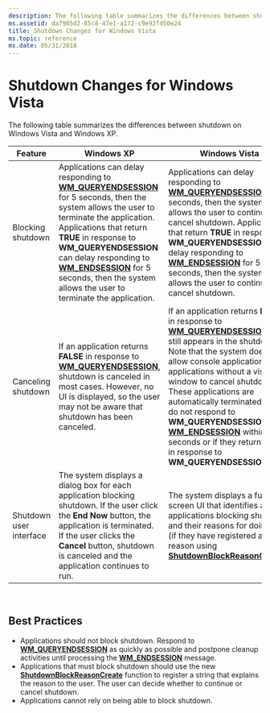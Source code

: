 ```yaml
---
description: The following table summarizes the differences between shutdown on Windows Vista and Windows XP.
ms.assetid: da7985d2-85c8-47e1-a172-c9e92f450e24
title: Shutdown Changes for Windows Vista
ms.topic: reference
ms.date: 05/31/2018
---
```


# Shutdown Changes for Windows Vista

The following table summarizes the differences between shutdown on Windows Vista and Windows XP.



| Feature                 | Windows XP                                                                                                                                                                                                                                                                                                                                                                                | Windows Vista                                                                                                                                                                                                                                                                                                                                                                                                                                                                                      |
|-------------------------|-------------------------------------------------------------------------------------------------------------------------------------------------------------------------------------------------------------------------------------------------------------------------------------------------------------------------------------------------------------------------------------------|----------------------------------------------------------------------------------------------------------------------------------------------------------------------------------------------------------------------------------------------------------------------------------------------------------------------------------------------------------------------------------------------------------------------------------------------------------------------------------------------------|
| Blocking shutdown       | Applications can delay responding to [**WM\_QUERYENDSESSION**](wm-queryendsession.md) for 5 seconds, then the system allows the user to terminate the application. Applications that return **TRUE** in response to **WM\_QUERYENDSESSION** can delay responding to [**WM\_ENDSESSION**](wm-endsession.md) for 5 seconds, then the system allows the user to terminate the application. | Applications can delay responding to [**WM\_QUERYENDSESSION**](wm-queryendsession.md) for 5 seconds, then the system allows the user to continue or cancel shutdown. Applications that return **TRUE** in response to **WM\_QUERYENDSESSION** can delay responding to [**WM\_ENDSESSION**](wm-endsession.md) for 5 seconds, then the system allows the user to continue or cancel shutdown.                                                                                                      |
| Canceling shutdown      | If an application returns **FALSE** in response to [**WM\_QUERYENDSESSION**](wm-queryendsession.md), shutdown is canceled in most cases. However, no UI is displayed, so the user may not be aware that shutdown has been canceled.                                                                                                                                                      | If an application returns **FALSE** in response to [**WM\_QUERYENDSESSION**](wm-queryendsession.md), it still appears in the shutdown UI. Note that the system does not allow console applications or applications without a visible window to cancel shutdown. These applications are automatically terminated if they do not respond to **WM\_QUERYENDSESSION** or [**WM\_ENDSESSION**](wm-endsession.md) within 5 seconds or if they return **FALSE** in response to **WM\_QUERYENDSESSION**. |
| Shutdown user interface | The system displays a dialog box for each application blocking shutdown. If the user click the **End Now** button, the application is terminated. If the user clicks the **Cancel** button, shutdown is canceled and the application continues to run.                                                                                                                                    | The system displays a full-screen UI that identifies all applications blocking shutdown and their reasons for doing so (if they have registered a reason using [**ShutdownBlockReasonCreate**](/windows/desktop/api/Winuser/nf-winuser-shutdownblockreasoncreate)).                                                                                                                                                                                                                                                                    |



 

## Best Practices

-   Applications should not block shutdown. Respond to [**WM\_QUERYENDSESSION**](wm-queryendsession.md) as quickly as possible and postpone cleanup activities until processing the [**WM\_ENDSESSION**](wm-endsession.md) message.
-   Applications that must block shutdown should use the new [**ShutdownBlockReasonCreate**](/windows/desktop/api/Winuser/nf-winuser-shutdownblockreasoncreate) function to register a string that explains the reason to the user. The user can decide whether to continue or cancel shutdown.
-   Applications cannot rely on being able to block shutdown.

 

 



